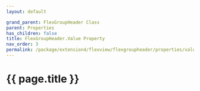 ```yaml
---
layout: default

grand_parent: FlexGroupHeader Class
parent: Properties
has_children: false
title: FlexGroupHeader.Value Property
nav_order: 3
permalink: /package/extension4/flexview/flexgroupheader/properties/value
---
```

# {{ page.title }}